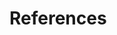 # References

[^vf]: Foster, Lynn & Haugen, Bob, & et al. (2020, June 6). A vocabulary for the distributed economic networks of the next economy. ValueFlows. https://valueflo.ws/
[^tns]: Cockshott, W. P., & Cottrell, A. (1993). Chapter 8 - The Marketing of Consumer Goods. In Towards a new socialism. Essay, Spokesman.
[^cik]: Wikipedia (2021, August 11). Calculation in kind. https://en.wikipedia.org/w/index.php?title=Calculation_in_kind&direction=next&oldid=1030707980

[agents]: #chapter-2-agents
[allocation]: #bloc-allocation
[banking-part3]: #chapter-2-banking
[bloc-costs]: #bloc-costs
[bloc-processes]: #bloc-processes
[blocs]: #chapter-4-blocs
[capital-pools]: #BROKEN-capital-pools
[cost-addition]: #addition
[cost-conversion]: #converting-costs-to-a-single-value
[cost-flows]: #chapter-6-cost-and-resource-flows
[cost-staging]: #cost-staging
[costs]: #chapter-5-costs
[cybernetics]: #cybernetics
[currency]: #chapter-10-currency-credits-and-ubi
[currency-tracking]: #BROKEN-currency-tracking
[investment]: #chapter-8-investment
[labor-credits]: #labor-credits
[labor-wages]: #labor-and-wages
[network-parameters]: #BROKEN-network-parameters
[orders]: #orders
[part-3]: #part-3-the-real-world
[resources]: #chapter-3-resources
[stewardship]: #stewardship
[tracked-resources]: #BROKEN-tracked-resources
[tracked-processes]: #BROKEN-tracked-processes

[ext-vf-processes]: https://www.valueflo.ws/concepts/processes/
[ext-vf-resources]: https://www.valueflo.ws/concepts/resources/
[ext-vf-agreement]: https://www.valueflo.ws/concepts/exchanges/#agreements
[ext-vf-intent]: https://www.valueflo.ws/concepts/proposals/
[ext-wiki-adhoc]: https://en.wikipedia.org/wiki/Adhocracy

